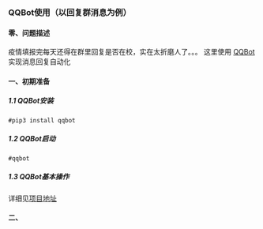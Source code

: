 ### QQBot使用（以回复群消息为例）

#### 零、问题描述

疫情填报完每天还得在群里回复是否在校，实在太折磨人了。。。
这里使用 [QQBot]( https://github.com/pandolia/qqbot) 实现消息回复自动化

#### 一、初期准备

##### 1.1 QQBot安装

```
#pip3 install qqbot
```

##### 1.2 QQBot启动

```
#qqbot
```

##### 1.3 QQBot基本操作

详细见[项目地址](https://github.com/pandolia/qqbot)

#### 二、
